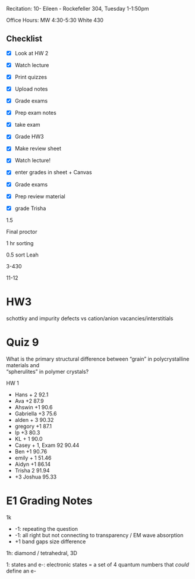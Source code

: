 Recitation: 10- Eileen - Rockefeller 304, Tuesday 1-1:50pm

Office Hours: MW 4:30-5:30 White 430

## Checklist

- [x] Look at HW 2
- [x] Watch lecture
- [x] Print quizzes
- [x] Upload notes
- [x] Grade exams
- [x] Prep exam notes
- [x] take exam
- [x] Grade HW3
- [x] Make review sheet
- [x] Watch lecture!
- [x] enter grades in sheet + Canvas
- [x] Grade exams
- [x] Prep review material
- [x] grade Trisha

  

  

1.5

Final proctor

1 hr sorting

0.5 sort Leah

3-430

11-12

  

  

# HW3

schottky and impurity defects vs cation/anion vacancies/interstitials

  

# Quiz 9

What is the primary structural difference between “grain” in polycrystalline materials and  
“spherulites” in polymer crystals?

  

  

  

  

  

  

  

  

  

  

  

  

  

  

  

  

HW 1

- Hans + 2 92.1
- Ava +2 87.9
- Ahswin +1 90.6
- Gabriella +3 75.6
- alden + 3 90.32
- gregory +1 87.1
- lp +3 80.3
- KL + 1 90.0
- Casey + 1, Exam 92 90.44
- Ben +1 90.76
- emily + 1 51.46
- Aidyn +1 86.14
- Trisha 2 91.94
- +3 Joshua 95.33

  

# E1 Grading Notes

1k

- -1: repeating the question
- -1: all right but not connecting to transparency / EM wave absorption
- +1 band gaps size difference

1h: diamond / tetrahedral, 3D

1: states and e-: electronic states = a set of 4 quantum numbers that _could_ define an e-